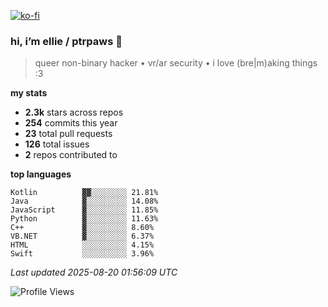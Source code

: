 [![ko-fi](https://ko-fi.com/img/githubbutton_sm.svg)](https://ko-fi.com/R6R1657BK)

### hi, i’m ellie / ptrpaws 🌸

> queer non-binary hacker • vr/ar security • i love (bre|m)aking things :3

**my stats**
- **2.3k** stars across repos
- **254** commits this year
- **23** total pull requests
- **126** total issues
- **2** repos contributed to

**top languages**
```
Kotlin          ▓▓░░░░░░░░ 21.81%
Java            ▓░░░░░░░░░ 14.08%
JavaScript      ▓░░░░░░░░░ 11.85%
Python          ▓░░░░░░░░░ 11.63%
C++             ▓░░░░░░░░░ 8.60%
VB.NET          ▓░░░░░░░░░ 6.37%
HTML            ░░░░░░░░░░ 4.15%
Swift           ░░░░░░░░░░ 3.96%
```

_Last updated 2025-08-20 01:56:09 UTC_

![Profile Views](https://komarev.com/ghpvc/?username=ptrpaws&color=grey)